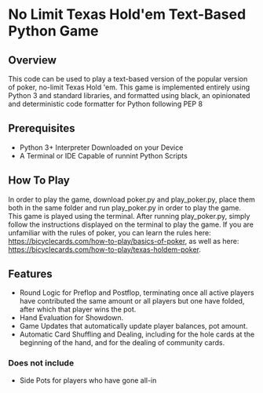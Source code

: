 # No Limit Texas Hold'em Text-Based Python Game

## Overview
This code can be used to play a text-based version of the popular version of poker, no-limit Texas Hold 'em. This game is implemented entirely using Python 3 and standard libraries, and formatted using black, an opinionated and deterministic code formatter for Python following PEP 8

## Prerequisites
- Python 3+ Interpreter Downloaded on your Device
- A Terminal or IDE Capable of runnint Python Scripts

## How To Play
In order to play the game, download poker.py and play_poker.py, place them both in the same folder and run play_poker.py in order to play the game. This game is played using the terminal. After running play_poker.py, simply follow the instructions displayed on the terminal to play the game. If you are unfamiliar with the rules of poker, you can learn the rules here: https://bicyclecards.com/how-to-play/basics-of-poker, as well as here: https://bicyclecards.com/how-to-play/texas-holdem-poker.

## Features
- Round Logic for Preflop and Postflop, terminating once all active players have contributed the same amount or all players but one have folded, after which that player wins the pot.
- Hand Evaluation for Showdown.
- Game Updates that automatically update player balances, pot amount.
- Automatic Card Shuffling and Dealing, including for the hole cards at the beginning of the hand, and for the dealing of community cards.
### Does not include
- Side Pots for players who have gone all-in




